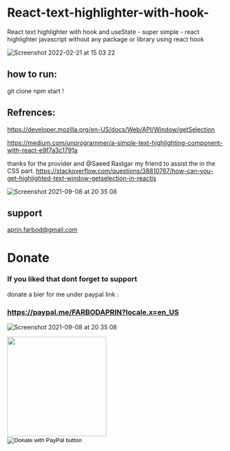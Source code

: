 # React-text-highlighter-with-hook-
React text highlighter with hook and useState  - super simple -
react highlighter javascript without any package or library using react hook

![Screenshot 2022-02-21 at 15 03 22](https://user-images.githubusercontent.com/17232450/154971324-566f96e8-955e-4cf2-8633-32739840073a.png)

## how to run:

git clone 
npm start ! 


## Refrences:
https://developer.mozilla.org/en-US/docs/Web/API/Window/getSelection

https://medium.com/unprogrammer/a-simple-text-highlighting-component-with-react-e9f7a3c1791a

thanks for the provider and @Saeed Rastgar my friend to assist the in the CSS part.
https://stackoverflow.com/questions/38810767/how-can-you-get-highlighted-text-window-getselection-in-reactjs



![Screenshot 2021-09-08 at 20 35 08](https://user-images.githubusercontent.com/17232450/132565783-4d857ff6-6ff9-47b4-81b5-a52f2283e55c.png)

## support 
aprin.farbod@gmail.com


# Donate

### If you liked that dont forget to support
donate a bier for me under paypal link :

### https://paypal.me/FARBODAPRIN?locale.x=en_US


![Screenshot 2021-09-08 at 20 35 08](https://user-images.githubusercontent.com/17232450/132565783-4d857ff6-6ff9-47b4-81b5-a52f2283e55c.png)


<img src="https://user-images.githubusercontent.com/17232450/132566016-c716891f-8bdc-43c3-b057-854d9d244ee0.jpg" width= "230px">

<form action="https://www.paypal.com/donate" method="post" target="_top">
<input type="hidden" name="hosted_button_id" value="KZCP6RUTYSS44" />
<input type="image" src="https://paypal.me/FARBODAPRIN?locale.x=en_US" border="0" name="submit" title="PayPal - The safer, easier way to pay online!" alt="Donate with PayPal button" />
<img alt="" border="0" src="https://paypal.me/FARBODAPRIN?locale.x=en_US" width="1" height="1" />
</form>
